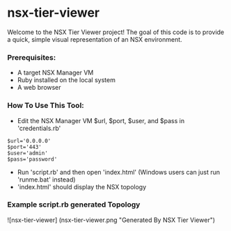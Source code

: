 # nsx-tier-viewer

Welcome to the NSX Tier Viewer project!
The goal of this code is to provide a quick, simple visual representation of an NSX environment.

### Prerequisites:

* A target NSX Manager VM
* Ruby installed on the local system
* A web browser

### How To Use This Tool:

* Edit the NSX Manager VM $url, $port, $user, and $pass in 'credentials.rb'
```
$url='0.0.0.0'
$port='443'
$user='admin'
$pass='password'
```
* Run 'script.rb' and then open 'index.html' (Windows users can just run 'runme.bat' instead)
* 'index.html' should display the NSX topology

### Example script.rb generated Topology
![nsx-tier-viewer] (nsx-tier-viewer.png "Generated By NSX Tier Viewer")
